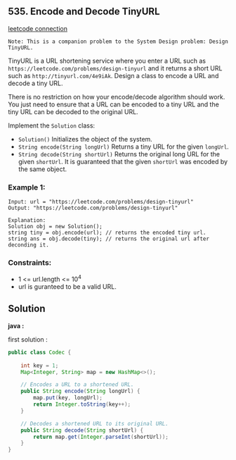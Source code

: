 ## 535. Encode and Decode TinyURL

[leetcode connection](https://leetcode.com/problems/encode-and-decode-tinyurl/)

```
Note: This is a companion problem to the System Design problem: Design TinyURL.
```

TinyURL is a URL shortening service where you enter a URL such as `https://leetcode.com/problems/design-tinyurl` and it returns a short URL such as `http://tinyurl.com/4e9iAk`. Design a class to encode a URL and decode a tiny URL.

There is no restriction on how your encode/decode algorithm should work. You just need to ensure that a URL can be encoded to a tiny URL and the tiny URL can be decoded to the original URL.

Implement the `Solution` class:

* `Solution()` Initializes the object of the system.
* `String encode(String longUrl)` Returns a tiny URL for the given `longUrl`.
* `String decode(String shortUrl)` Returns the original long URL for the given `shortUrl`. It is guaranteed that the given `shortUrl` was encoded by the same object.

### Example 1:
```
Input: url = "https://leetcode.com/problems/design-tinyurl"
Output: "https://leetcode.com/problems/design-tinyurl"

Explanation:
Solution obj = new Solution();
string tiny = obj.encode(url); // returns the encoded tiny url.
string ans = obj.decode(tiny); // returns the original url after deconding it.
```

### Constraints:

* 1 <= url.length <= 10<sup>4</sup>
* url is guranteed to be a valid URL.

## Solution

**java :**

first solution :
```java
public class Codec {
    
    int key = 1;
    Map<Integer, String> map = new HashMap<>();

    // Encodes a URL to a shortened URL.
    public String encode(String longUrl) {
        map.put(key, longUrl);
        return Integer.toString(key++);
    }

    // Decodes a shortened URL to its original URL.
    public String decode(String shortUrl) {
        return map.get(Integer.parseInt(shortUrl));
    }
}

```